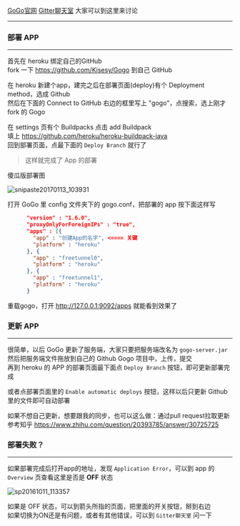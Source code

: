 [GoGo官网][1] [Gitter聊天室][2] 大家可以到这里来讨论

----

### 部署 APP ###
----
首先在 heroku 绑定自己的GitHub</br>
fork 一下 https://github.com/Kisesy/Gogo 到自己 GitHub</br>

在 heroku 新建个app，建完之后在部署页面(deploy)有个 Deployment method，选成 Github</br>
然后在下面的 Connect to GitHub 右边的框里写上 "gogo"，点搜索，选上刚才 fork 的 Gogo</br>

在 settings 页有个 Buildpacks 点击 add Buildpack</br>
填上 https://github.com/heroku/heroku-buildpack-java</br>
回到部署页面，点最下面的 `Deploy Branch` 就行了</br>

> 这样就完成了 App 的部署

傻瓜版部署图

![snipaste20170113_103931](https://cloud.githubusercontent.com/assets/5843694/21916621/ca341f58-d97c-11e6-8df3-980856201ee6.png)

打开 GoGo 里 config 文件夹下的 gogo.conf，把部署的 app 按下面这样写
```json
	  "version" : "1.6.0",
	  "proxyOnlyForForeignIPs" : "true",
	  "apps" : [{
		"app" : "创建App的名字", <==== 关键
		"platform" : "heroku"
	  }, {
		"app" : "freetunnel0",
		"platform" : "heroku"
	  }, {
		"app" : "freetunnel1",
		"platform" : "heroku"
	  }
```
重载gogo，打开 http://127.0.0.1:9092/apps 就能看到效果了


### 更新 APP ###
----
很简单，以后 GoGo 更新了服务端，大家只要把服务端改名为 `gogo-server.jar` </br>
然后把服务端文件拖放到自己的 Github Gogo 项目中，上传，提交 </br>
再到 heroku 的 APP 的部署页面最下面点 `Deploy Branch` 按钮，即可更新部署完成

或者点部署页面里的 `Enable automatic deploys` 按钮，这样以后只更新 Github 里的文件即可自动部署

如果不想自己更新，想要跟我的同步，也可以这么做：通过pull request拉取更新
参考知乎 https://www.zhihu.com/question/20393785/answer/30725725


### 部署失败？ ###
----
如果部署完成后打开app的地址，发现 `Application Error`，可以到 app 的 `Overview` 页查看这里是否是 **OFF** 状态

![sp20161011_113357](https://cloud.githubusercontent.com/assets/5843694/19257917/211b0fa0-8fa6-11e6-96d2-e379e0792de5.png)

如果是 OFF 状态，可以到箭头所指的页面，把里面的开关按钮，掰到右边</br>
如果切换为ON还是有问题，或者有其他错误，可以到 `Gitter聊天室` 问一下

  [1]: http://www.gogotunnel.com/ "GoGo 官网"
  [2]: https://gitter.im/gogotunnel/gogo "Gitter聊天室"